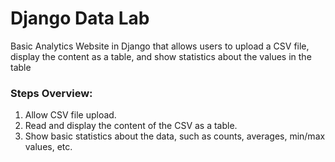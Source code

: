# Django Data Lab

Basic Analytics Website in Django that allows users to upload a CSV file, display the content as a table, and show statistics about the values in the table 

### Steps Overview:

1. Allow CSV file upload.
2. Read and display the content of the CSV as a table.
3. Show basic statistics about the data, such as counts, averages, min/max values, etc.

